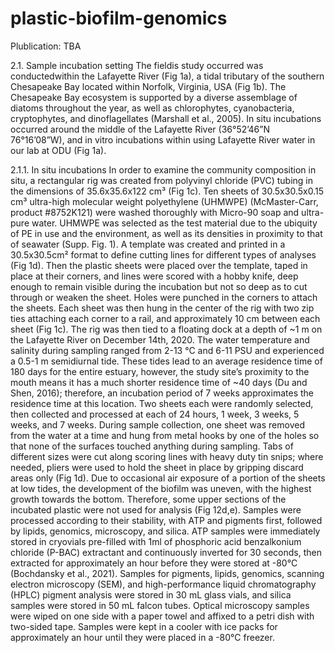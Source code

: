 # plastic-biofilm-genomics
Plublication: TBA

2.1. Sample incubation setting
The fieldis study occurred was conductedwithin the Lafayette River (Fig 1a),  a tidal tributary of the southern Chesapeake Bay located within Norfolk, Virginia, USA (Fig 1b). The Chesapeake Bay ecosystem is supported by a diverse assemblage of diatoms throughout the year, as well as chlorophytes, cyanobacteria, cryptophytes, and dinoflagellates (Marshall et al., 2005). In situ incubations occurred around the middle of the Lafayette River (36°52’46”N 76°16’08”W), and in vitro incubations within using Lafayette River water in our lab at ODU (Fig 1a). 

2.1.1. In situ incubations
In order to examine the community composition in situ, a rectangular rig was created from polyvinyl chloride (PVC) tubing in the dimensions of 35.6x35.6x122 cm³ (Fig 1c). Ten sheets of 30.5x30.5x0.15 cm³ ultra-high molecular weight polyethylene (UHMWPE) (McMaster-Carr, product #8752K121) were washed thoroughly with Micro-90 soap and ultra-pure water. UHMWPE was selected as the test material due to the ubiquity of PE in use and the environment, as well as its densities in proximity to that of seawater (Supp. Fig. 1). A template was created and printed in a 30.5x30.5cm² format to define cutting lines for different types of analyses (Fig 1d). Then the plastic sheets were placed over the template, taped in place at their corners, and lines were scored with a hobby knife, deep enough to remain visible during the incubation but not so deep as to cut through or weaken the sheet. Holes were punched in the corners to attach the sheets. Each sheet was then hung in the center of the rig with two zip ties attaching each corner to a rail, and approximately 10 cm between each sheet (Fig 1c). The rig was then tied to a floating dock at a depth of ~1 m on the Lafayette River on December 14th, 2020. The water temperature and salinity during sampling ranged from 2-13 °C and 6-11 PSU and experienced a 0.5-1 m semidiurnal tide. These tides lead to an average residence time of 180 days for the entire estuary, however, the study site’s proximity to the mouth means it has a much shorter residence time of ~40 days (Du and Shen, 2016); therefore, an incubation period of 7 weeks approximates the residence time at this location.
 Two sheets each were randomly selected, then collected and processed at each of 24 hours, 1 week, 3 weeks, 5 weeks, and 7 weeks. During sample collection, one sheet was removed from the water at a time and hung from metal hooks by one of the holes so that none of the surfaces touched anything during sampling. Tabs of different sizes were cut along scoring lines with heavy duty tin snips; where needed, pliers were used to hold the sheet in place by gripping discard areas only (Fig 1d). Due to occasional air exposure of a portion of the sheets at low tides, the development of the biofilm was uneven, with the highest growth towards the bottom. Therefore, some upper sections of the incubated plastic were not used for analysis (Fig 12d,e). Samples were processed according to their stability, with ATP and pigments first, followed by lipids, genomics, microscopy, and silica. ATP samples were immediately stored in cryovials pre-filled with 1ml of phosphoric acid benzalkonium chloride (P-BAC) extractant and continuously inverted for 30 seconds, then extracted for approximately an hour before they were stored at -80°C (Bochdansky et al., 2021). Samples for pigments, lipids, genomics, scanning electron microscopy (SEM), and high-performance liquid chromatography (HPLC) pigment analysis were stored in 30 mL glass vials, and silica samples were stored in 50 mL falcon tubes. Optical microscopy samples were wiped on one side with a paper towel and affixed to a petri dish with two-sided tape. Samples were kept in a cooler with ice packs for approximately an hour until they were placed in a -80°C freezer. 
